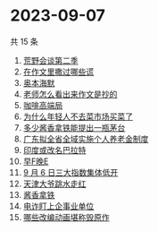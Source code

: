 # 2023-09-07

共 15 条

<!-- BEGIN -->
<!-- 最后更新时间 Thu Sep 07 2023 11:07:17 GMT+0800 (China Standard Time) -->

1. [荒野会谈第二季](https://www.zhihu.com/search?q=%E8%8D%92%E9%87%8E%E4%BC%9A%E8%B0%88%E7%AC%AC%E4%BA%8C%E5%AD%A3)
1. [在作文里撒过哪些谎](https://www.zhihu.com/search?q=%E5%9C%A8%E4%BD%9C%E6%96%87%E9%87%8C%E6%92%92%E8%BF%87%E5%93%AA%E4%BA%9B%E8%B0%8E)
1. [奥本海默](https://www.zhihu.com/search?q=%E5%A5%A5%E6%9C%AC%E6%B5%B7%E9%BB%98)
1. [老师怎么看出来作文是抄的](https://www.zhihu.com/search?q=%E8%80%81%E5%B8%88%E6%80%8E%E4%B9%88%E7%9C%8B%E5%87%BA%E6%9D%A5%E4%BD%9C%E6%96%87%E6%98%AF%E6%8A%84%E7%9A%84)
1. [咖啡高端局](https://www.zhihu.com/search?q=%E5%92%96%E5%95%A1%E9%AB%98%E7%AB%AF%E5%B1%80)
1. [为什么年轻人不去菜市场买菜了](https://www.zhihu.com/search?q=%E4%B8%BA%E4%BB%80%E4%B9%88%E5%B9%B4%E8%BD%BB%E4%BA%BA%E4%B8%8D%E5%8E%BB%E8%8F%9C%E5%B8%82%E5%9C%BA%E4%B9%B0%E8%8F%9C%E4%BA%86)
1. [多少酱香拿铁能提出一瓶茅台](https://www.zhihu.com/search?q=%E5%A4%9A%E5%B0%91%E9%85%B1%E9%A6%99%E6%8B%BF%E9%93%81%E8%83%BD%E6%8F%90%E5%87%BA%E4%B8%80%E7%93%B6%E8%8C%85%E5%8F%B0)
1. [广东拟全省全域实施个人养老金制度](https://www.zhihu.com/search?q=%E5%B9%BF%E4%B8%9C%E6%8B%9F%E5%85%A8%E7%9C%81%E5%85%A8%E5%9F%9F%E5%AE%9E%E6%96%BD%E4%B8%AA%E4%BA%BA%E5%85%BB%E8%80%81%E9%87%91%E5%88%B6%E5%BA%A6)
1. [印度或改名巴拉特](https://www.zhihu.com/search?q=%E5%8D%B0%E5%BA%A6%E6%88%96%E6%94%B9%E5%90%8D%E5%B7%B4%E6%8B%89%E7%89%B9)
1. [早F晚E](https://www.zhihu.com/search?q=%E6%97%A9F%E6%99%9AE)
1. [9 月 6 日三大指数集体低开](https://www.zhihu.com/search?q=9%20%E6%9C%88%206%20%E6%97%A5%E4%B8%89%E5%A4%A7%E6%8C%87%E6%95%B0%E9%9B%86%E4%BD%93%E4%BD%8E%E5%BC%80)
1. [天津大爷跳水走红](https://www.zhihu.com/search?q=%E5%A4%A9%E6%B4%A5%E5%A4%A7%E7%88%B7%E8%B7%B3%E6%B0%B4%E8%B5%B0%E7%BA%A2)
1. [酱香拿铁](https://www.zhihu.com/search?q=%E9%85%B1%E9%A6%99%E6%8B%BF%E9%93%81)
1. [电诈盯上企事业单位](https://www.zhihu.com/search?q=%E7%94%B5%E8%AF%88%E7%9B%AF%E4%B8%8A%E4%BC%81%E4%BA%8B%E4%B8%9A%E5%8D%95%E4%BD%8D)
1. [哪些改编动画堪称毁原作](https://www.zhihu.com/search?q=%E5%93%AA%E4%BA%9B%E6%94%B9%E7%BC%96%E5%8A%A8%E7%94%BB%E5%A0%AA%E7%A7%B0%E6%AF%81%E5%8E%9F%E4%BD%9C)

<!-- END -->
